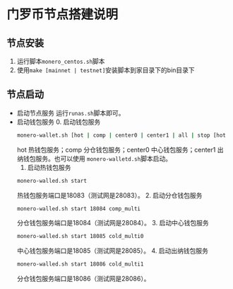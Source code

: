 # 门罗币节点搭建说明

## 节点安装
  1. 运行脚本`monero_centos.sh`脚本
  2. 使用`make [mainnet | testnet]`安装脚本到家目录下的bin目录下

## 节点启动
  - 启动节点服务
    运行`runas.sh`脚本即可。
  - 启动钱包服务
    0. 启动钱包服务
      ```bash
      monero-wallet.sh [hot | comp | center0 | center1 | all | stop [hot | comp | center0 | center1] ]
      ```
      hot 热钱包服务；comp 分仓钱包服务；center0 中心钱包服务；center1 出纳钱包服务。也可以使用
      `monero-walletd.sh`脚本启动。
    1. 启动热钱包服务
      ```bash
      monero-walled.sh start
      ```
      热钱包服务端口是18083（测试网是28083）。
    2. 启动分仓钱包服务
      ```bash
      monero-walled.sh start 18084 comp_multi
      ```
      分仓钱包服务端口是18084（测试网是28084）。
    3. 启动中心钱包服务
      ```bash
      monero-walled.sh start 18085 cold_multi0
      ```
      中心钱包服务端口是18085（测试网是28085）。
    4. 启动出纳钱包服务
      ```bash
      monero-walled.sh start 18086 cold_multi1
      ```
      分仓钱包服务端口是18086（测试网是28086）。
